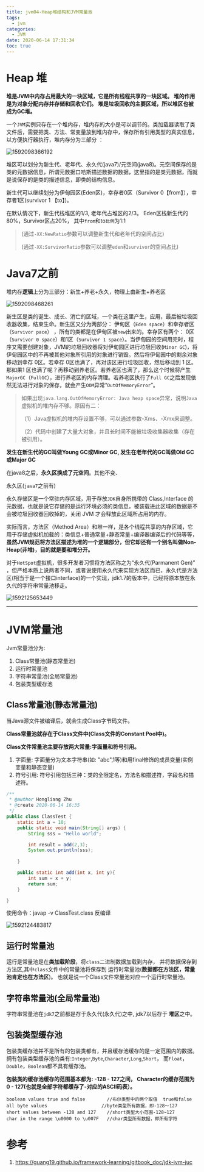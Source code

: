 ```yaml
---
title: jvm04-Heap堆结构和JVM常量池
tags:
  - jvm
categories:
  - JVM
date: 2020-06-14 17:31:34
toc: true
---
```



#      Heap 堆  

 **堆是JVM中内存占用最大的一块区域，它是所有线程共享的一块区域。 堆的作用是为对象分配内存并存储和回收它们。 堆是垃圾回收的主要区域，所以堆区也被成为GC堆。** 

一个`JVM`实例只存在一个堆内存，堆内存的大小是可以调节的。类加载器读取了类文件后，需要把类、方法、常变量放到堆内存中，保存所有引用类型的真实信息，以方便执行器执行，堆内存分为三部分 ：

![1592098366192](jvm04/1592098366192.png)

堆区可以划分为新生代、老年代、永久代(java7)/元空间(java8)。元空间保存的是类的元数据信息，所谓元数据口哈斯描述数据的数据，这里指的是类元数据，而就是说保存的是类的描述信息，即类的结构信息。

新生代可以继续划分为伊甸园区(Eden区)，幸存者0区（Survivor 0【from】），幸存者1区(survivor 1 【to】)。

在默认情况下，新生代栈堆区的1/3, 老年代占堆区的2/3。 Eden区栈新生代的80%，Survivor区占20%， 其中`from`和to`比例`为1:1

> (通过`-XX:NewRatio`参数可以调整新生代和老年代的空间占比) 
>
> (通过`-XX:SurvivorRatio`参数可以调整`eden`和`survivor`的空间占比) 



# Java7之前

堆内存**逻辑**上分为三部分：新生+养老+永久，物理上由新生+养老区

![1592098468261](jvm04/1592098468261.png)

新生区是类的诞生、成长、消亡的区域，一个类在这里产生，应用，最后被垃圾回收器收集，结束生命。新生区又分为两部分： 伊甸区（`Eden space`）和幸存者区（`Survivor pace`） ，所有的类都是在伊甸区被`new`出来的。幸存区有两个： 0区（`Survivor 0 space`）和1区（`Survivor 1 space`）。当伊甸园的空间用完时，程序又需要创建对象，JVM的垃圾回收器将对伊甸园区进行垃圾回收(`Minor GC`)，将伊甸园区中的不再被其他对象所引用的对象进行销毁。然后将伊甸园中的剩余对象移动到幸存 0区。若幸存 0区也满了，再对该区进行垃圾回收，然后移动到 1 区。那如果1 区也满了呢？再移动到养老区。若养老区也满了，那么这个时候将产生`MajorGC`（`FullGC`），进行养老区的内存清理。若养老区执行了`Full GC`之后发现依然无法进行对象的保存，就会产生`OOM`异常“`OutOfMemoryError`”。

> 如果出现`java.lang.OutOfMemoryError: Java heap space`异常，说明`Java`虚拟机的堆内存不够。原因有二：
>
> （1）Java虚拟机的堆内存设置不够，可以通过参数-Xms、-Xmx来调整。
>
> （2）代码中创建了大量大对象，并且长时间不能被垃圾收集器收集（存在被引用）。



 **发生在新生代的GC叫做Young GC或Minor GC, 发生在老年代的GC叫做Old GC或Major GC** 

在java8之后，**永久区换成了元空间**。其他不变、

永久区(`java7`之前有)

 永久存储区是一个常驻内存区域，用于存放`JDK`自身所携带的 Class,Interface 的元数据，也就是说它存储的是运行环境必须的类信息，被装载进此区域的数据是不会被垃圾回收器回收掉的，关闭 JVM 才会释放此区域所占用的内存。

实际而言，方法区（Method Area）和堆一样，是各个线程共享的内存区域，它用于存储虚拟机加载的：类信息+普通常量+静态常量+编译器编译后的代码等等，**虽然JVM规范将方法区描述为堆的一个逻辑部分，但它却还有一个别名叫做Non-Heap(非堆)，目的就是要和堆分开。**

 对于`HotSpot`虚拟机，很多开发者习惯将方法区称之为“永久代(Parmanent Gen)” ，但严格本质上说两者不同，或者说使用永久代来实现方法区而已，永久代是方法区(相当于是一个接口interface)的一个实现，jdk1.7的版本中，已经将原本放在永久代的字符串常量池移走。

![1592125653449](jvm04/1592125653449.png)

------------



# JVM常量池

Jvm常量池分为:

1. Class常量池(静态常量池)
2. 运行时常量池
3. 字符串常量池(全局常量池)
4. 包装类型缓存池



## Class常量池(静态常量池)

当Java源文件被编译后，就会生成Class字节码文件。

**Class常量池就存在于Class文件中(Class文件的Constant Pool中)。**

**Class文件常量池主要存放两大常量:字面量和符号引用。**

1. 字面量: 字面量分为文本字符串(如: "abc",1等)和用final修饰的成员变量(实例变量和静态变量)
2. 符号引用: 符号引用包括三种：类的全限定名，方法名和描述符，字段名和描述符。

```java
/**
 * @author Hongliang Zhu
 * @create 2020-06-14 16:35
 */
public class ClassTest {
    static int a = 10;
    public static void main(String[] args) {
        String sss = "Hello world";

        int result = add(2,3);
        System.out.println(sss);
      
    }

    public static int add(int x, int y){
        int sum = x + y;
        return sum;
    }

}

```

使用命令：javap  -v ClassTest.class 反编译

![1592124483817](jvm04/1592124483817.png)

## 运行时常量池

运行是常量池是在**类加载阶段**，将`class`二进制数据加载到内存， 并将数据保存到方法区,其中`class`文件中的常量池将保存到 运行时常量池(**数据都在方法区，常量池肯定也在方法区**)。 也就是说一个Class文件常量池对应一个运行时常量池。

## 字符串常量池(全局常量池)

字符串常量池在`jdk7`之前都是存于永久代(永久代)之中, jdk7以后存于 **堆区**之中。

## 包装类型缓存池

包装类缓存池并不是所有的包装类都有，并且缓存池缓存的是一定范围内的数据。 拥有包装类型缓存池的类有:`Integer`,`Byte`,`Character`,`Long`,`Short`， 而`Float`，`Double`，`Boolean`都不具有缓存池。

**包装类的缓存池缓存的范围基本都为: -128 - 127之间， Character的缓存范围为 0 - 127(也就是全部字符都缓存了-对应的ASCII码表）。**

```properties
boolean values true and false        //布尔类型中的两个取值  true和false
all byte values                    //byte类型所有数据，即-128～127
short values between -128 and 127    //short类型大小范围-128~127
char in the range \u0000 to \u007F   //char类型所有数据，即所有字符
```



# 参考

1.  https://guang19.github.io/framework-learning/gitbook_doc/jdk-jvm-juc 